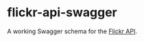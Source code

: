# flickr-api-swagger

A working Swagger schema for the [Flickr API](https://www.flickr.com/services/api/).
